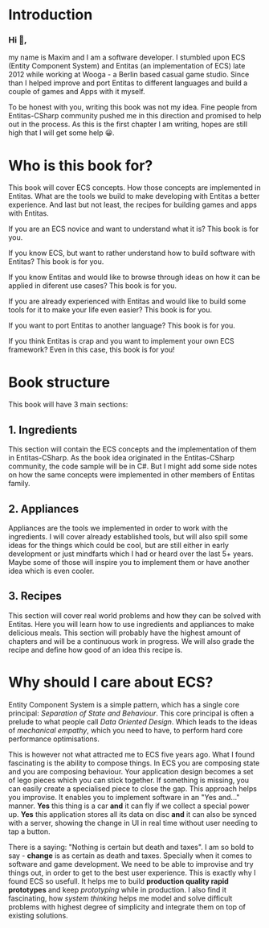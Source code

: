 # Introduction

### Hi 👋,

my name is Maxim and I am a software developer. I stumbled upon ECS (Entity Component System) and Entitas (an implementation of ECS) late 2012 while working at Wooga - a Berlin based casual game studio. Since than I helped improve and port Entitas to different languages and build a couple of games and Apps with it myself.

To be honest with you, writing this book was not my idea. Fine people from Entitas-CSharp community pushed me in this direction and promised to help out in the process. As this is the first chapter I am writing, hopes are still high that I will get some help 😀.

# Who is this book for?

This book will cover ECS concepts. How those concepts are implemented in Entitas. What are the tools we build to make developing with Entitas a better experience. And last but not least, the recipes for building games and apps with Entitas.

If you are an ECS novice and want to understand what it is? This book is for you.

If you know ECS, but want to rather understand how to build software with Entitas? This book is for you.

If you know Entitas and would like to browse through ideas on how it can be applied in diferent use cases? This book is for you.

If you are already experienced with Entitas and would like to build some tools for it to make your life even easier? This book is for you.

If you want to port Entitas to another language? This book is for you.

If you think Entitas is crap and you want to implement your own ECS framework? Even in this case, this book is for you!

# Book structure

This book will have 3 main sections:

## 1. Ingredients
This section will contain the ECS concepts and the implementation of them in Entitas-CSharp. As the book idea originated in the Entitas-CSharp community, the code sample will be in C#. But I might add some side notes on how the same concepts were implemented in other members of Entitas family.

## 2. Appliances
Appliances are the tools we implemented in order to work with the ingredients. I will cover already established tools, but will also spill some ideas for the things which could be cool, but are still either in early development or just mindfarts which I had or heard over the last 5+ years. Maybe some of those will inspire you to implement them or have another idea which is even cooler.

## 3. Recipes
This section will cover real world problems and how they can be solved with Entitas. Here you will learn how to use ingredients and appliances to make delicious meals. This section will probably have the highest amount of chapters and will be a continuous work in progress. We will also grade the recipe and define how good of an idea this recipe is.

# Why should I care about ECS?
Entity Component System is a simple pattern, which has a single core principal: _Separation of State and Behaviour_. This core principal is often a prelude to what people call _Data Oriented Design_. Which leads to the ideas of _mechanical empathy_, which you need to have, to perform hard core performance optimisations.

This is however not what attracted me to ECS five years ago. What I found fascinating is the ability to compose things. In ECS you are composing state and you are composing behaviour. Your application design becomes a set of lego pieces which you can stick together. If something is missing, you can easily create a specialised piece to close the gap. This approach helps you improvise. It enables you to implement software in an "Yes and..." manner. __Yes__ this thing is a car __and__ it can fly if we collect a special power up. __Yes__ this application stores all its data on disc __and__ it can also be synced with a server, showing the change in UI in real time without user needing to tap a button.

There is a saying: "Nothing is certain but death and taxes". I am so bold to say - __change__ is as certain as death and taxes. Specially when it comes to software and game development. We need to be able to improvise and try things out, in order to get to the best user experience. This is exactly why I found ECS so usefull. It helps me to build __production quality rapid prototypes__ and keep _prototyping_ while in production. I also find it fascinating, how _system thinking_ helps me model and solve difficult problems with highest degree of simplicity and integrate them on top of existing solutions.
